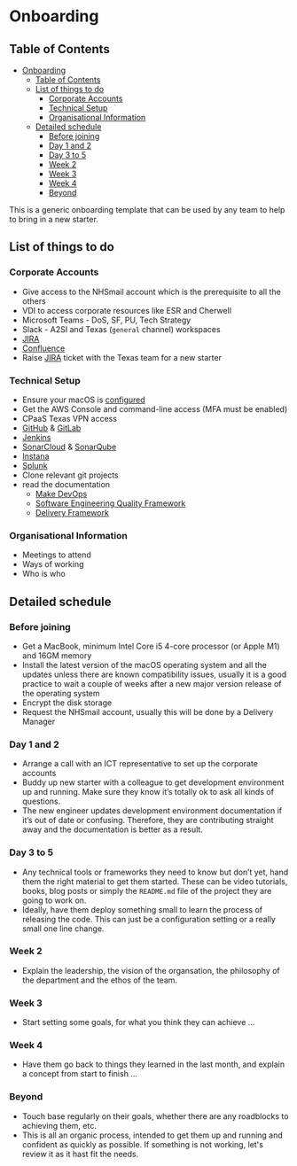 # Onboarding

## Table of Contents

- [Onboarding](#onboarding)
  - [Table of Contents](#table-of-contents)
  - [List of things to do](#list-of-things-to-do)
    - [Corporate Accounts](#corporate-accounts)
    - [Technical Setup](#technical-setup)
    - [Organisational Information](#organisational-information)
  - [Detailed schedule](#detailed-schedule)
    - [Before joining](#before-joining)
    - [Day 1 and 2](#day-1-and-2)
    - [Day 3 to 5](#day-3-to-5)
    - [Week 2](#week-2)
    - [Week 3](#week-3)
    - [Week 4](#week-4)
    - [Beyond](#beyond)

This is a generic onboarding template that can be used by any team to help to bring in a new starter.

## List of things to do

### Corporate Accounts

- Give access to the NHSmail account which is the prerequisite to all the others
- VDI to access corporate resources like ESR and Cherwell
- Microsoft Teams - DoS, SF, PU, Tech Strategy
- Slack - A2SI and Texas (`general` channel) workspaces
- [JIRA](https://nhsd-jira.digital.nhs.uk/)
- [Confluence](https://nhsd-confluence.digital.nhs.uk/)
- Raise [JIRA](https://nhsd-jira.digital.nhs.uk/secure/RapidBoard.jspa?rapidView=1875) ticket with the Texas team for a new starter

### Technical Setup

- Ensure your macOS is [configured](https://github.com/nhsd-exeter/make-devops/blob/master/build/automation/lib/macos/README.md)
- Get the AWS Console and command-line access (MFA must be enabled)
- CPaaS Texas VPN access
- [GitHub](https://github.com/nhsd-exeter) & [GitLab](https://gitlab.mgmt.texasplatform.uk/)
- [Jenkins](https://jenkins.mgmt.texasplatform.uk/)
- [SonarCloud](https://sonarcloud.io/organizations/nhsd-exeter/) & [SonarQube](https://sonarqube.mgmt.texasplatform.uk/)
- [Instana](https://instana-server.mgmt.texasplatform.uk/)
- [Splunk](https://nhsdigital.splunkcloud.com/)
- Clone relevant git projects
- read the documentation
  - [Make DevOps](https://github.com/nhsd-exeter/make-devops)
  - [Software Engineering Quality Framework](https://github.com/NHSDigital/software-engineering-quality-framework)
  - [Delivery Framework](https://github.com/robdale/delivery-framework)

### Organisational Information

- Meetings to attend
- Ways of working
- Who is who

## Detailed schedule

### Before joining

- Get a MacBook, minimum Intel Core i5 4-core processor (or Apple M1) and 16GM memory
- Install the latest version of the macOS operating system and all the updates unless there are known compatibility issues, usually it is a good practice to wait a couple of weeks after a new major version release of the operating system
- Encrypt the disk storage
- Request the NHSmail account, usually this will be done by a Delivery Manager

### Day 1 and 2

- Arrange a call with an ICT representative to set up the corporate accounts
- Buddy up new starter with a colleague to get development environment up and running. Make sure they know it’s totally ok to ask all kinds of questions.
- The new engineer updates development environment documentation if it’s out of date or confusing. Therefore, they are contributing straight away and the documentation is better as a result.

### Day 3 to 5

- Any technical tools or frameworks they need to know but don’t yet, hand them the right material to get them started. These can be video tutorials, books, blog posts or simply the `README.md` file of the project they are going to work on.
- Ideally, have them deploy something small to learn the process of releasing the code. This can just be a configuration setting or a really small one line change.

### Week 2

- Explain the leadership, the vision of the organsation, the philosophy of the department and the ethos of the team.

### Week 3

- Start setting some goals, for what you think they can achieve ...

### Week 4

- Have them go back to things they learned in the last month, and explain a concept from start to finish ...

### Beyond

- Touch base regularly on their goals, whether there are any roadblocks to achieving them, etc.
- This is all an organic process, intended to get them up and running and confident as quickly as possible. If something is not working, let's review it as it hast fit the needs.
